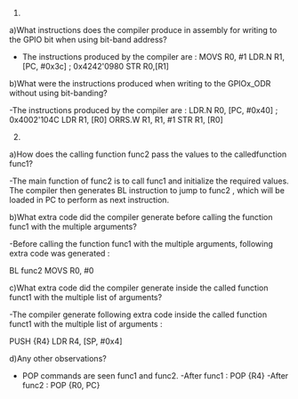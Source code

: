 1.
a)What instructions does the compiler produce in assembly for writing to the GPIO bit when using bit-band address?

- The instructions produced by the compiler are :
   MOVS     R0, #1
   LDR.N    R1, [PC, #0x3c]         ; 0x4242'0980
   STR      R0,[R1]

b)What were the instructions produced when writing to the GPIOx_ODR without using bit-banding?

-The instructions produced by the compiler are :
  LDR.N     R0, [PC, #0x40]         ; 0x4002'104C
  LDR       R1, [R0]
  ORRS.W    R1, R1, #1
  STR       R1, [R0]



2.
a)How does the calling function func2 pass the values to the calledfunction func1?

-The main function of func2 is to call func1 and initialize the required values. The compiler then generates BL instruction to jump to func2 , which will be loaded in PC to perform as next instruction.

b)What extra code did the compiler generate before calling the function func1 with the multiple arguments?

-Before calling the function func1 with the multiple arguments, following extra code was generated :
  
  BL        func2
  MOVS      R0, #0
  

c)What extra code did the compiler generate inside the called function funct1 with the multiple list of arguments?

-The compiler generate following extra code inside the called function funct1 with the multiple list of arguments :

  PUSH      {R4}
  LDR       R4, [SP, #0x4]

d)Any other observations?

- POP commands are seen func1 and func2.
-After func1 :
  POP       {R4}
-After func2 :
  POP        {R0, PC}